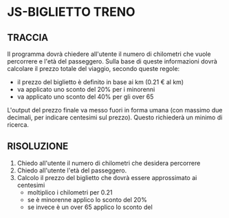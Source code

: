 # JS-BIGLIETTO TRENO

## TRACCIA

Il programma dovrà chiedere all'utente il numero di chilometri che vuole percorrere e l'età del passeggero.
Sulla base di queste informazioni dovrà calcolare il prezzo totale del viaggio, secondo queste regole:

- il prezzo del biglietto è definito in base ai km (0.21 € al km)
- va applicato uno sconto del 20% per i minorenni
- va applicato uno sconto del 40% per gli over 65

L'output del prezzo finale va messo fuori in forma umana (con massimo due decimali, per indicare centesimi sul prezzo). Questo richiederà un minimo di ricerca.

## RISOLUZIONE

1. Chiedo all'utente il numero di chilometri che desidera percorrere
2. Chiedo all'utente l'età del passeggero.
3. Calcolo il prezzo del biglietto che dovrà essere approssimato ai centesimi
   - moltiplico i chilometri per 0.21
   - se è minorenne applico lo sconto del 20%
   - se invece è un over 65 applico lo sconto del
